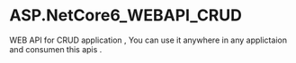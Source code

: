 # ASP.NetCore6_WEBAPI_CRUD
WEB API for CRUD  application , You can use it anywhere in any applictaion and consumen this apis .
